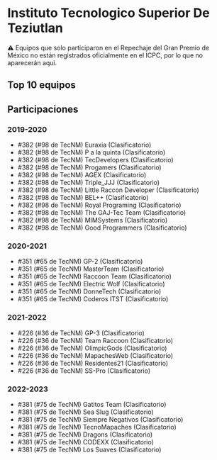 # Instituto Tecnologico Superior De Teziutlan

:warning: Equipos que solo participaron en el Repechaje del Gran Premio de México no están registrados oficialmente en el ICPC, por lo que no aparecerán aquí.

## Top 10 equipos


## Participaciones

### 2019-2020

- #382 (#98 de TecNM) Euraxia (Clasificatorio)
- #382 (#98 de TecNM) P a la quinta (Clasificatorio)
- #382 (#98 de TecNM) TecDevelopers (Clasificatorio)
- #382 (#98 de TecNM) Progamers (Clasificatorio)
- #382 (#98 de TecNM) AGEX (Clasificatorio)
- #382 (#98 de TecNM) Triple_JJJ (Clasificatorio)
- #382 (#98 de TecNM) Little Raccon Developer (Clasificatorio)
- #382 (#98 de TecNM) BEL++ (Clasificatorio)
- #382 (#98 de TecNM) Royal Programing (Clasificatorio)
- #382 (#98 de TecNM) The GAJ-Tec Team (Clasificatorio)
- #382 (#98 de TecNM) MIMSystems (Clasificatorio)
- #382 (#98 de TecNM) Good Programmers (Clasificatorio)

### 2020-2021

- #351 (#65 de TecNM) GP-2 (Clasificatorio)
- #351 (#65 de TecNM) MasterTeam (Clasificatorio)
- #351 (#65 de TecNM) Raccoon Team  (Clasificatorio)
- #351 (#65 de TecNM) Electric Wolf (Clasificatorio)
- #351 (#65 de TecNM) DonneTech (Clasificatorio)
- #351 (#65 de TecNM) Coderos ITST (Clasificatorio)

### 2021-2022

- #226 (#36 de TecNM) GP-3 (Clasificatorio)
- #226 (#36 de TecNM) Team Raccoon (Clasificatorio)
- #226 (#36 de TecNM) OlimpicGods (Clasificatorio)
- #226 (#36 de TecNM) MapachesWeb (Clasificatorio)
- #226 (#36 de TecNM) Residentes21 (Clasificatorio)
- #226 (#36 de TecNM) SS-Pro (Clasificatorio)

### 2022-2023

- #381 (#75 de TecNM) Gatitos Team (Clasificatorio)
- #381 (#75 de TecNM) Sea Slug (Clasificatorio)
- #381 (#75 de TecNM) Siempre Negativos (Clasificatorio)
- #381 (#75 de TecNM) TecnoMapaches (Clasificatorio)
- #381 (#75 de TecNM) Dragons (Clasificatorio)
- #381 (#75 de TecNM) CODEXX (Clasificatorio)
- #381 (#75 de TecNM) Los Suaves (Clasificatorio)



